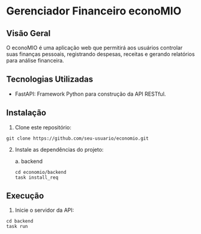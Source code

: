 # Gerenciador Financeiro econoMIO

## Visão Geral

O econoMIO é uma aplicação web que permitirá aos usuários controlar suas finanças pessoais, registrando despesas, receitas e gerando relatórios para análise financeira.

<!-- ## Funcionalidades

- Cadastro de usuários
- Autenticação de usuários
- Adição, edição e exclusão de despesas e receitas
- Visualização de saldo atual
- Geração de relatórios de despesas e receitas por período -->

## Tecnologias Utilizadas

<!-- - Next.js: Framework React para construção da interface de usuário. -->
- FastAPI: Framework Python para construção da API RESTful.
<!-- - PostgreSQL: Banco de dados relacional para armazenamento de dados financeiros. -->

## Instalação

1. Clone este repositório:

```shell
git clone https://github.com/seu-usuario/economio.git
```

2. Instale as dependências do projeto:

    a. backend

    ```shell
    cd economio/backend
    task install_req
    ```

<!-- ## Configuração do Ambiente

- Configurar as variáveis de ambiente:
  - Crie um arquivo `.env` na raiz do projeto e adicione as variáveis necessárias, como URL do banco de dados, chave secreta de autenticação, etc. -->

## Execução

1. Inicie o servidor da API:
```shell
cd backend
task run
```


<!-- 2. Inicie o servidor do Next.js:

cd frontend
npm run dev

Copy code -->

<!-- ## Contribuindo

Fique à vontade para contribuir com melhorias ou correções de bugs. Abra uma issue para discutir suas ideias ou envie um pull request diretamente. -->

<!-- ## Licença

Este projeto está licenciado sob a [MIT License](LICENSE). -->